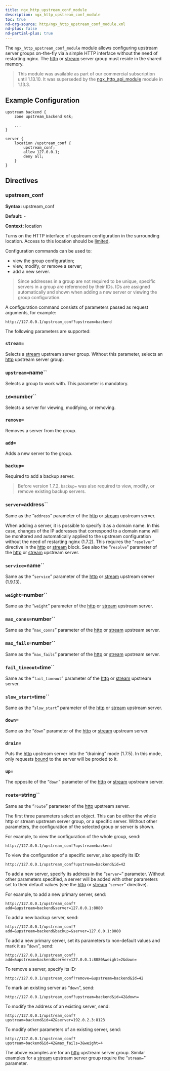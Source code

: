```yaml
---
title: ngx_http_upstream_conf_module
description: ngx_http_upstream_conf_module
toc: true
nd-org-source: http/ngx_http_upstream_conf_module.xml
nd-plus: false
nd-partial-plus: true
---
```



<!--
      ********************************************************************************
      🛑 WARNING: AUTOGENERATED FILE - DO NOT EDIT 🛑 This Markdown file was
      automatically generated from the source XML documentation. Any manual
      changes made directly to this file will be overwritten. To request or
      suggest changes, please edit the source XML files instead.
      https://github.com/nginx/nginx.org/tree/main/xml/en
      ********************************************************************************
      -->


The `ngx_http_upstream_conf_module` module
allows configuring upstream server groups on-the-fly
via a simple HTTP interface without the need of restarting nginx.
The
[http](/nginx/module-reference/http/ngx_http_upstream_module#zone)
or
[stream](/nginx/module-reference/../stream/ngx_stream_upstream_module#zone)
server group must reside in the shared memory.

> This module was available as part of our commercial subscription until 1.13.10. It was superseded by the [ngx_http_api_module](/nginx/module-reference/http/ngx_http_api_module) module in 1.13.3.

## Example Configuration


```nginx
upstream backend {
    zone upstream_backend 64k;

    ...
}

server {
    location /upstream_conf {
        upstream_conf;
        allow 127.0.0.1;
        deny all;
    }
}

```

## Directives

### upstream_conf

**Syntax:** upstream_conf 

**Default:** -

**Context:** location


Turns on the HTTP interface of upstream configuration in the surrounding
location.
Access to this location should be
[limited](/nginx/module-reference/http/ngx_http_core_module#satisfy).

Configuration commands can be used to:

- view the group configuration;
- view, modify, or remove a server;
- add a new server.


> Since addresses in a group are not required to be unique, specific servers in a group are referenced by their IDs. IDs are assigned automatically and shown when adding a new server or viewing the group configuration.


A configuration command consists of parameters passed as request arguments,
for example:

```nginx
http://127.0.0.1/upstream_conf?upstream=backend

```


The following parameters are supported:



### ``stream=``


Selects a
[stream](/nginx/module-reference/../stream/ngx_stream_upstream_module)
upstream server group.
Without this parameter, selects an
[http](/nginx/module-reference/http/ngx_http_upstream_module)
upstream server group.



### ``upstream=``name``


Selects a group to work with.
This parameter is mandatory.



### ``id=``number``


Selects a server for viewing, modifying, or removing.



### ``remove=``


Removes a server from the group.



### ``add=``


Adds a new server to the group.



### ``backup=``


Required to add a backup server.

> Before version 1.7.2, `backup=` was also required to view, modify, or remove existing backup servers.




### ``server=``address``


Same as the “`address`” parameter
of the
[http](/nginx/module-reference/http/ngx_http_upstream_module#server)
or
[stream](/nginx/module-reference/../stream/ngx_stream_upstream_module#server)
upstream server.

When adding a server, it is possible to specify it as a domain name.
In this case, changes of the IP addresses that correspond to a domain name
will be monitored and automatically applied to the upstream
configuration without the need of restarting nginx (1.7.2).
This requires the “`resolver`” directive in the
[http](/nginx/module-reference/http/ngx_http_core_module#resolver)
or
[stream](/nginx/module-reference/../stream/ngx_stream_core_module#resolver)
block.
See also the “`resolve`” parameter
of the
[http](/nginx/module-reference/http/ngx_http_upstream_module#resolve)
or
[stream](/nginx/module-reference/../stream/ngx_stream_upstream_module#resolve)
upstream server.



### ``service=``name``


Same as the “`service`” parameter
of the
[http](/nginx/module-reference/http/ngx_http_upstream_module#service)
or
[stream](/nginx/module-reference/../stream/ngx_stream_upstream_module#service)
upstream server (1.9.13).



### ``weight=``number``


Same as the “`weight`” parameter
of the
[http](/nginx/module-reference/http/ngx_http_upstream_module#weight)
or
[stream](/nginx/module-reference/../stream/ngx_stream_upstream_module#weight)
upstream server.



### ``max_conns=``number``


Same as the “`max_conns`” parameter
of the
[http](/nginx/module-reference/http/ngx_http_upstream_module#max_conns)
or
[stream](/nginx/module-reference/../stream/ngx_stream_upstream_module#max_conns)
upstream server.



### ``max_fails=``number``


Same as the “`max_fails`” parameter
of the
[http](/nginx/module-reference/http/ngx_http_upstream_module#max_fails)
or
[stream](/nginx/module-reference/../stream/ngx_stream_upstream_module#max_fails)
upstream server.



### ``fail_timeout=``time``


Same as the “`fail_timeout`” parameter
of the
[http](/nginx/module-reference/http/ngx_http_upstream_module#fail_timeout)
or
[stream](/nginx/module-reference/../stream/ngx_stream_upstream_module#fail_timeout)
upstream server.



### ``slow_start=``time``


Same as the “`slow_start`” parameter
of the
[http](/nginx/module-reference/http/ngx_http_upstream_module#slow_start)
or
[stream](/nginx/module-reference/../stream/ngx_stream_upstream_module#slow_start)
upstream server.



### ``down=``


Same as the “`down`” parameter
of the
[http](/nginx/module-reference/http/ngx_http_upstream_module#down)
or
[stream](/nginx/module-reference/../stream/ngx_stream_upstream_module#down)
upstream server.



### ``drain=``


Puts the
[http](/nginx/module-reference/http/ngx_http_upstream_module)
upstream server into the “draining” mode (1.7.5).
In this mode, only requests
[bound](/nginx/module-reference/http/ngx_http_upstream_module#sticky) to the server
will be proxied to it.



### ``up=``


The opposite of the “`down`” parameter
of the
[http](/nginx/module-reference/http/ngx_http_upstream_module#down)
or
[stream](/nginx/module-reference/../stream/ngx_stream_upstream_module#down)
upstream server.



### ``route=``string``


Same as the “`route`” parameter of the
[http](/nginx/module-reference/http/ngx_http_upstream_module#route)
upstream server.





The first three parameters select an object.
This can be either the whole http or stream upstream server group,
or a specific server.
Without other parameters, the configuration of the selected
group or server is shown.

For example, to view the configuration of the whole group, send:

```nginx
http://127.0.0.1/upstream_conf?upstream=backend

```



To view the configuration of a specific server, also specify its ID:

```nginx
http://127.0.0.1/upstream_conf?upstream=backend&id=42

```


To add a new server,
specify its address in the “`server=`” parameter.
Without other parameters specified, a server will be added with other
parameters set to their default values (see the
[http](/nginx/module-reference/http/ngx_http_upstream_module#server)
or
[stream](/nginx/module-reference/../stream/ngx_stream_upstream_module#server)
“`server`” directive).

For example, to add a new primary server, send:

```nginx
http://127.0.0.1/upstream_conf?add=&upstream=backend&server=127.0.0.1:8080

```



To add a new backup server, send:

```nginx
http://127.0.0.1/upstream_conf?add=&upstream=backend&backup=&server=127.0.0.1:8080

```



To add a new primary server,
set its parameters to non-default values
and mark it as “`down`”, send:

```nginx
http://127.0.0.1/upstream_conf?add=&upstream=backend&server=127.0.0.1:8080&weight=2&down=

```



To remove a server, specify its ID:

```nginx
http://127.0.0.1/upstream_conf?remove=&upstream=backend&id=42

```



To mark an existing server as “`down`”, send:

```nginx
http://127.0.0.1/upstream_conf?upstream=backend&id=42&down=

```



To modify the address of an existing server, send:

```nginx
http://127.0.0.1/upstream_conf?upstream=backend&id=42&server=192.0.2.3:8123

```



To modify other parameters of an existing server, send:

```nginx
http://127.0.0.1/upstream_conf?upstream=backend&id=42&max_fails=3&weight=4

```



The above examples are for an
[http](/nginx/module-reference/http/ngx_http_upstream_module)
upstream server group.
Similar examples for a
[stream](/nginx/module-reference/../stream/ngx_stream_upstream_module)
upstream server group require the “`stream=`” parameter.
